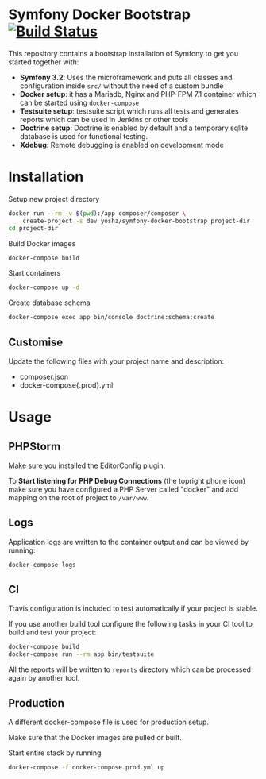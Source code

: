Symfony Docker Bootstrap [![Build Status](https://travis-ci.org/yoshz/symfony-docker-bootstrap.svg?branch=master)](https://travis-ci.org/yoshz/symfony-docker-bootstrap)
========================

This repository contains a bootstrap installation of Symfony to get you started together with:

- **Symfony 3.2**: Uses the microframework and puts all classes and configuration inside `src/` without the need of a custom bundle
- **Docker setup**: it has a Mariadb, Nginx and PHP-FPM 7.1 container which can be started using `docker-compose`
- **Testsuite setup**: testsuite script which runs all tests and generates reports which can be used in Jenkins or other tools
- **Doctrine setup**: Doctrine is enabled by default and a temporary sqlite database is used for functional testing.
- **Xdebug**: Remote debugging is enabled on development mode

Installation
============

Setup new project directory

```bash
docker run --rm -v $(pwd):/app composer/composer \
    create-project -s dev yoshz/symfony-docker-bootstrap project-dir
cd project-dir
```

Build Docker images

```bash
docker-compose build
```

Start containers

```bash
docker-compose up -d
```

Create database schema

```bash
docker-compose exec app bin/console doctrine:schema:create
```

Customise
---------

Update the following files with your project name and description:

* composer.json
* docker-compose{.prod}.yml


Usage
=====

PHPStorm
--------

Make sure you installed the EditorConfig plugin.

To **Start listening for PHP Debug Connections** (the topright phone icon) make sure you have configured a PHP Server
called "docker" and add mapping on the root of project to `/var/www`.


Logs
----

Application logs are written to the container output and can be viewed by running:

```bash
docker-compose logs
```

CI
--

Travis configuration is included to test automatically if your project is stable.

If you use another build tool configure the following tasks in your CI tool to build and test your project:

```bash
docker-compose build
docker-compose run --rm app bin/testsuite
```

All the reports will be written to `reports` directory which can be processed again by another tool.


Production
----------

A different docker-compose file is used for production setup.

Make sure that the Docker images are pulled or built.

Start entire stack by running

```bash
docker-compose -f docker-compose.prod.yml up
```
